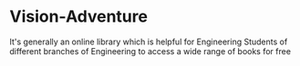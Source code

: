 # Vision-Adventure
It's generally an online library which is helpful for Engineering Students of different branches of Engineering to access a wide range of books for free
